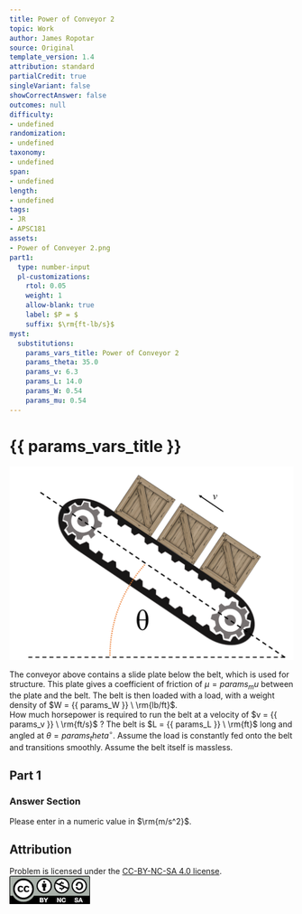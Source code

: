 ```yaml
---
title: Power of Conveyor 2
topic: Work
author: James Ropotar
source: Original
template_version: 1.4
attribution: standard
partialCredit: true
singleVariant: false
showCorrectAnswer: false
outcomes: null
difficulty:
- undefined
randomization:
- undefined
taxonomy:
- undefined
span:
- undefined
length:
- undefined
tags:
- JR
- APSC181
assets:
- Power of Conveyer 2.png
part1:
  type: number-input
  pl-customizations:
    rtol: 0.05
    weight: 1
    allow-blank: true
    label: $P = $
    suffix: $\rm{ft-lb/s}$
myst:
  substitutions:
    params_vars_title: Power of Conveyor 2
    params_theta: 35.0
    params_v: 6.3
    params_L: 14.0
    params_W: 0.54
    params_mu: 0.54
---
```

# {{ params_vars_title }}
<img src="Power of Conveyer 2.png" width=600>

The conveyor above contains a slide plate below the belt, which is used for structure.
This plate gives a coefficient of friction of $\mu = {{ params_mu }}$ between the plate and the belt.
The belt is then loaded with a load, with a weight density of $W = {{ params_W }} \ \rm{lb/ft}$.\
How much horsepower is required to run the belt at a velocity of $v = {{ params_v }} \ \rm{ft/s}$ ?
The belt is $L = {{ params_L }} \ \rm{ft}$ long and angled at $\theta = {{ params_theta }}^{\circ}$.
Assume the load is constantly fed onto the belt and transitions smoothly.
Assume the belt itself is massless.

## Part 1

### Answer Section

Please enter in a numeric value in $\rm{m/s^2}$.

## Attribution

Problem is licensed under the [CC-BY-NC-SA 4.0 license](https://creativecommons.org/licenses/by-nc-sa/4.0/).<br> ![The Creative Commons 4.0 license requiring attribution-BY, non-commercial-NC, and share-alike-SA license.](https://raw.githubusercontent.com/firasm/bits/master/by-nc-sa.png)